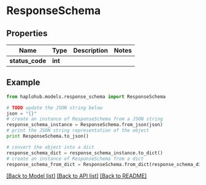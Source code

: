 # ResponseSchema


## Properties
Name | Type | Description | Notes
------------ | ------------- | ------------- | -------------
**status_code** | **int** |  | 

## Example

```python
from haplohub.models.response_schema import ResponseSchema

# TODO update the JSON string below
json = "{}"
# create an instance of ResponseSchema from a JSON string
response_schema_instance = ResponseSchema.from_json(json)
# print the JSON string representation of the object
print ResponseSchema.to_json()

# convert the object into a dict
response_schema_dict = response_schema_instance.to_dict()
# create an instance of ResponseSchema from a dict
response_schema_from_dict = ResponseSchema.from_dict(response_schema_dict)
```
[[Back to Model list]](../README.md#documentation-for-models) [[Back to API list]](../README.md#documentation-for-api-endpoints) [[Back to README]](../README.md)


